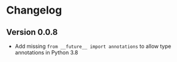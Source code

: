 # Changelog

## Version 0.0.8

* Add missing `from __future__ import annotations` to allow type annotations in Python 3.8
